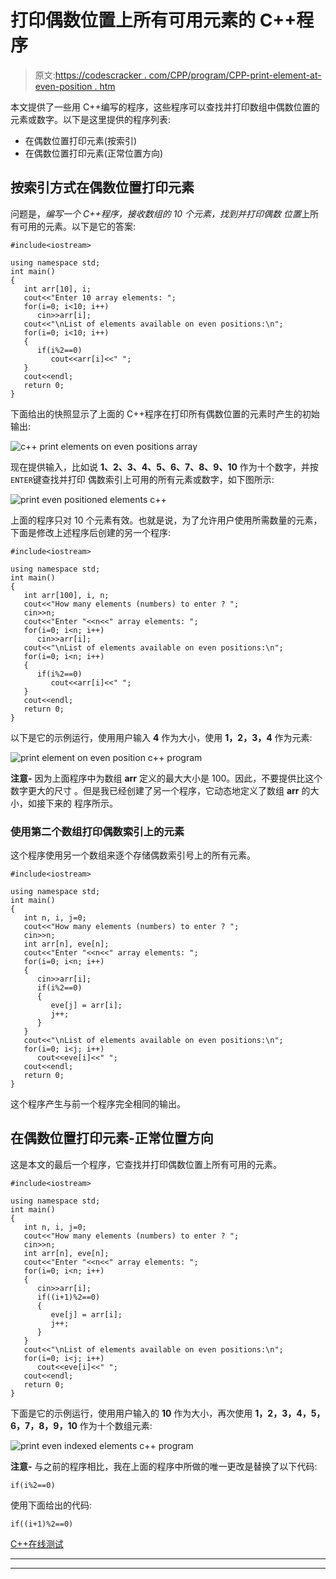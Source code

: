 # 打印偶数位置上所有可用元素的 C++程序

> 原文:[https://codescracker . com/CPP/program/CPP-print-element-at-even-position . htm](https://codescracker.com/cpp/program/cpp-print-element-at-even-position.htm)

本文提供了一些用 C++编写的程序，这些程序可以查找并打印数组中偶数位置的元素或数字。以下是这里提供的程序列表:

*   在偶数位置打印元素(按索引)
*   在偶数位置打印元素(正常位置方向)

## 按索引方式在偶数位置打印元素

问题是，*编写一个 C++程序，接收数组的 10 个元素，找到并打印偶数 位置*上所有可用的元素。以下是它的答案:

```
#include<iostream>

using namespace std;
int main()
{
   int arr[10], i;
   cout<<"Enter 10 array elements: ";
   for(i=0; i<10; i++)
      cin>>arr[i];
   cout<<"\nList of elements available on even positions:\n";
   for(i=0; i<10; i++)
   {
      if(i%2==0)
         cout<<arr[i]<<" ";
   }
   cout<<endl;
   return 0;
}
```

下面给出的快照显示了上面的 C++程序在打印所有偶数位置的元素时产生的初始输出:

![c++ print elements on even positions array](../Images/4ba4be900eef7deb302180e9cceef476.png)

现在提供输入，比如说 **1、2、3、4、5、6、7、8、9、10** 作为十个数字，并按`ENTER`键查找并打印 偶数索引上可用的所有元素或数字，如下图所示:

![print even positioned elements c++](../Images/6a0d1f59c225cd61b1a507d66abea0ee.png)

上面的程序只对 10 个元素有效。也就是说，为了允许用户使用所需数量的元素，下面是修改上述程序后创建的另一个程序:

```
#include<iostream>

using namespace std;
int main()
{
   int arr[100], i, n;
   cout<<"How many elements (numbers) to enter ? ";
   cin>>n;
   cout<<"Enter "<<n<<" array elements: ";
   for(i=0; i<n; i++)
      cin>>arr[i];
   cout<<"\nList of elements available on even positions:\n";
   for(i=0; i<n; i++)
   {
      if(i%2==0)
         cout<<arr[i]<<" ";
   }
   cout<<endl;
   return 0;
}
```

以下是它的示例运行，使用用户输入 **4** 作为大小，使用 **1，2，3，4** 作为元素:

![print element on even position c++ program](../Images/750e2f276b016bf4e993e6dbc03bf977.png)

**注意-** 因为上面程序中为数组 **arr** 定义的最大大小是 100。因此，不要提供比这个数字更大的尺寸 。但是我已经创建了另一个程序，它动态地定义了数组 **arr** 的大小，如接下来的 程序所示。

### 使用第二个数组打印偶数索引上的元素

这个程序使用另一个数组来逐个存储偶数索引号上的所有元素。

```
#include<iostream>

using namespace std;
int main()
{
   int n, i, j=0;
   cout<<"How many elements (numbers) to enter ? ";
   cin>>n;
   int arr[n], eve[n];
   cout<<"Enter "<<n<<" array elements: ";
   for(i=0; i<n; i++)
   {
      cin>>arr[i];
      if(i%2==0)
      {
         eve[j] = arr[i];
         j++;
      }
   }
   cout<<"\nList of elements available on even positions:\n";
   for(i=0; i<j; i++)
      cout<<eve[i]<<" ";
   cout<<endl;
   return 0;
}
```

这个程序产生与前一个程序完全相同的输出。

## 在偶数位置打印元素-正常位置方向

这是本文的最后一个程序，它查找并打印偶数位置上所有可用的元素。

```
#include<iostream>

using namespace std;
int main()
{
   int n, i, j=0;
   cout<<"How many elements (numbers) to enter ? ";
   cin>>n;
   int arr[n], eve[n];
   cout<<"Enter "<<n<<" array elements: ";
   for(i=0; i<n; i++)
   {
      cin>>arr[i];
      if((i+1)%2==0)
      {
         eve[j] = arr[i];
         j++;
      }
   }
   cout<<"\nList of elements available on even positions:\n";
   for(i=0; i<j; i++)
      cout<<eve[i]<<" ";
   cout<<endl;
   return 0;
}
```

下面是它的示例运行，使用用户输入的 **10** 作为大小，再次使用 **1，2，3，4，5，6，7，8，9，10** 作为十个数组元素:

![print even indexed elements c++ program](../Images/a9f2f04c03dc58126f104aada97d44b9.png)

**注意-** 与之前的程序相比，我在上面的程序中所做的唯一更改是替换了以下代码:

```
if(i%2==0)
```

使用下面给出的代码:

```
if((i+1)%2==0)
```

[C++在线测试](/exam/showtest.php?subid=3)

* * *

* * *